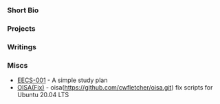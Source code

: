 ### Short Bio

### Projects

### Writings

### Miscs
- [EECS-001](https://yanjingpo.github.io/EECS001/) - A simple study plan
- [OISA(Fix)](https://github.com/yanjingpo/oisa_fix_scripts.git) - oisa(https://github.com/cwfletcher/oisa.git) fix scripts for Ubuntu 20.04 LTS

